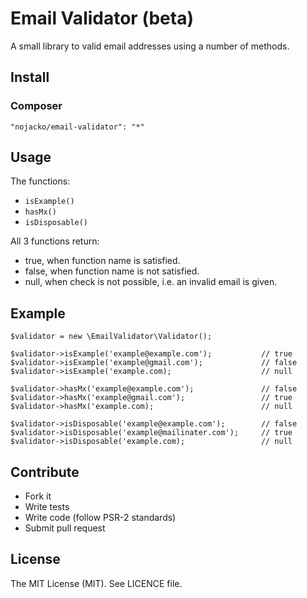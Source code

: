 # Email Validator (beta)

A small library to valid email addresses using a number of methods.

## Install
### Composer
```
"nojacko/email-validator": "*"
```

## Usage 

The functions:

* ```isExample()```
* ```hasMx()```
* ```isDisposable()```

All 3 functions return:

* true, when function name is satisfied.
* false, when function name is not satisfied.
* null, when check is not possible, i.e. an invalid email is given.


## Example

```
$validator = new \EmailValidator\Validator();

$validator->isExample('example@example.com');           // true
$validator->isExample('example@gmail.com');             // false
$validator->isExample('example.com);                    // null

$validator->hasMx('example@example.com');               // false
$validator->hasMx('example@gmail.com');                 // true
$validator->hasMx('example.com);                        // null

$validator->isDisposable('example@example.com');        // false
$validator->isDisposable('example@mailinater.com');     // true
$validator->isDisposable('example.com);                 // null
```

## Contribute

* Fork it
* Write tests
* Write code (follow PSR-2 standards)
* Submit pull request

## License

The MIT License (MIT). See LICENCE file.